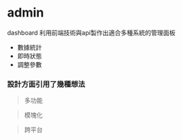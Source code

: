 # admin
 dashboard 利用前端技術與api製作出適合多種系統的管理面板
 * 數據統計
 * 即時狀態
 * 調整參數
### 設計方面引用了幾種想法
> 多功能

> 模塊化

> 跨平台


